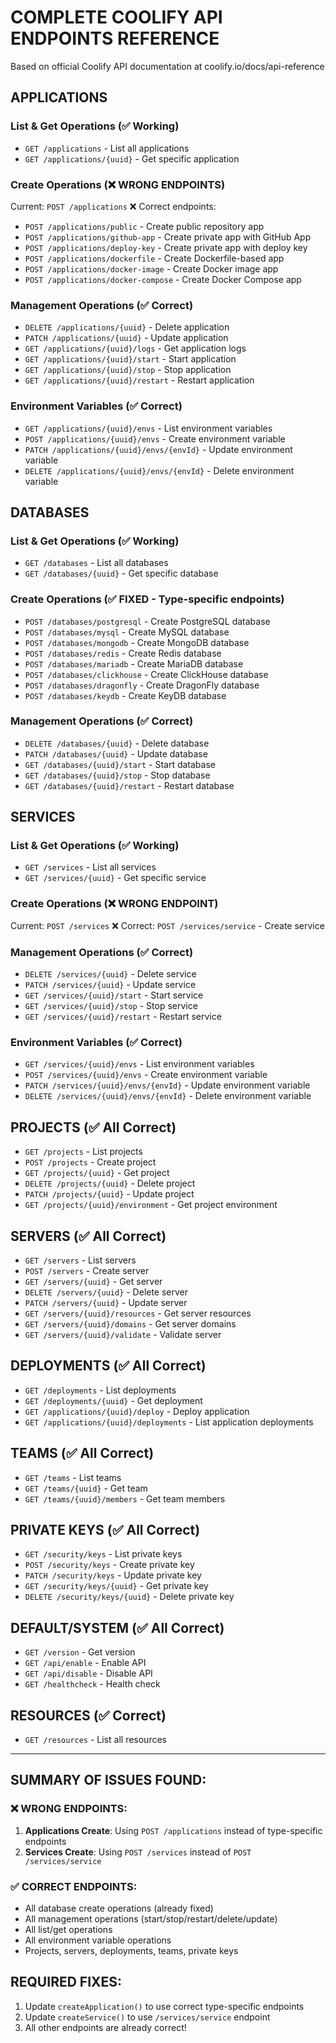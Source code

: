 # COMPLETE COOLIFY API ENDPOINTS REFERENCE

Based on official Coolify API documentation at coolify.io/docs/api-reference

## APPLICATIONS

### List & Get Operations (✅ Working)
- `GET /applications` - List all applications  
- `GET /applications/{uuid}` - Get specific application

### Create Operations (❌ WRONG ENDPOINTS)
Current: `POST /applications` ❌
Correct endpoints:
- `POST /applications/public` - Create public repository app
- `POST /applications/github-app` - Create private app with GitHub App
- `POST /applications/deploy-key` - Create private app with deploy key  
- `POST /applications/dockerfile` - Create Dockerfile-based app
- `POST /applications/docker-image` - Create Docker image app
- `POST /applications/docker-compose` - Create Docker Compose app

### Management Operations (✅ Correct)
- `DELETE /applications/{uuid}` - Delete application
- `PATCH /applications/{uuid}` - Update application
- `GET /applications/{uuid}/logs` - Get application logs
- `GET /applications/{uuid}/start` - Start application
- `GET /applications/{uuid}/stop` - Stop application  
- `GET /applications/{uuid}/restart` - Restart application

### Environment Variables (✅ Correct)
- `GET /applications/{uuid}/envs` - List environment variables
- `POST /applications/{uuid}/envs` - Create environment variable
- `PATCH /applications/{uuid}/envs/{envId}` - Update environment variable
- `DELETE /applications/{uuid}/envs/{envId}` - Delete environment variable

## DATABASES

### List & Get Operations (✅ Working)
- `GET /databases` - List all databases
- `GET /databases/{uuid}` - Get specific database

### Create Operations (✅ FIXED - Type-specific endpoints)
- `POST /databases/postgresql` - Create PostgreSQL database
- `POST /databases/mysql` - Create MySQL database  
- `POST /databases/mongodb` - Create MongoDB database
- `POST /databases/redis` - Create Redis database
- `POST /databases/mariadb` - Create MariaDB database
- `POST /databases/clickhouse` - Create ClickHouse database
- `POST /databases/dragonfly` - Create DragonFly database
- `POST /databases/keydb` - Create KeyDB database

### Management Operations (✅ Correct)
- `DELETE /databases/{uuid}` - Delete database
- `PATCH /databases/{uuid}` - Update database
- `GET /databases/{uuid}/start` - Start database
- `GET /databases/{uuid}/stop` - Stop database
- `GET /databases/{uuid}/restart` - Restart database

## SERVICES

### List & Get Operations (✅ Working)
- `GET /services` - List all services
- `GET /services/{uuid}` - Get specific service

### Create Operations (❌ WRONG ENDPOINT)
Current: `POST /services` ❌
Correct: `POST /services/service` - Create service

### Management Operations (✅ Correct)
- `DELETE /services/{uuid}` - Delete service
- `PATCH /services/{uuid}` - Update service
- `GET /services/{uuid}/start` - Start service
- `GET /services/{uuid}/stop` - Stop service
- `GET /services/{uuid}/restart` - Restart service

### Environment Variables (✅ Correct)
- `GET /services/{uuid}/envs` - List environment variables
- `POST /services/{uuid}/envs` - Create environment variable
- `PATCH /services/{uuid}/envs/{envId}` - Update environment variable
- `DELETE /services/{uuid}/envs/{envId}` - Delete environment variable

## PROJECTS (✅ All Correct)
- `GET /projects` - List projects
- `POST /projects` - Create project
- `GET /projects/{uuid}` - Get project
- `DELETE /projects/{uuid}` - Delete project
- `PATCH /projects/{uuid}` - Update project
- `GET /projects/{uuid}/environment` - Get project environment

## SERVERS (✅ All Correct)
- `GET /servers` - List servers
- `POST /servers` - Create server
- `GET /servers/{uuid}` - Get server
- `DELETE /servers/{uuid}` - Delete server
- `PATCH /servers/{uuid}` - Update server
- `GET /servers/{uuid}/resources` - Get server resources
- `GET /servers/{uuid}/domains` - Get server domains
- `GET /servers/{uuid}/validate` - Validate server

## DEPLOYMENTS (✅ All Correct)
- `GET /deployments` - List deployments
- `GET /deployments/{uuid}` - Get deployment
- `GET /applications/{uuid}/deploy` - Deploy application
- `GET /applications/{uuid}/deployments` - List application deployments

## TEAMS (✅ All Correct)
- `GET /teams` - List teams
- `GET /teams/{uuid}` - Get team
- `GET /teams/{uuid}/members` - Get team members

## PRIVATE KEYS (✅ All Correct)
- `GET /security/keys` - List private keys
- `POST /security/keys` - Create private key
- `PATCH /security/keys` - Update private key
- `GET /security/keys/{uuid}` - Get private key
- `DELETE /security/keys/{uuid}` - Delete private key

## DEFAULT/SYSTEM (✅ All Correct)
- `GET /version` - Get version
- `GET /api/enable` - Enable API
- `GET /api/disable` - Disable API
- `GET /healthcheck` - Health check

## RESOURCES (✅ Correct)
- `GET /resources` - List all resources

---

## SUMMARY OF ISSUES FOUND:

### ❌ WRONG ENDPOINTS:
1. **Applications Create**: Using `POST /applications` instead of type-specific endpoints
2. **Services Create**: Using `POST /services` instead of `POST /services/service`

### ✅ CORRECT ENDPOINTS:
- All database create operations (already fixed)
- All management operations (start/stop/restart/delete/update)
- All list/get operations
- All environment variable operations  
- Projects, servers, deployments, teams, private keys

## REQUIRED FIXES:
1. Update `createApplication()` to use correct type-specific endpoints
2. Update `createService()` to use `/services/service` endpoint
3. All other endpoints are already correct!
